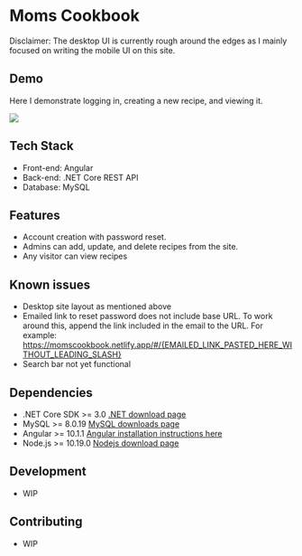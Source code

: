 # Moms Cookbook

Disclaimer: The desktop UI is currently rough around the edges as I mainly focused on writing the mobile UI on this site.

## Demo

Here I demonstrate logging in, creating a new recipe, and viewing it.

![](assets/demo.gif)

## Tech Stack
- Front-end: Angular
- Back-end: .NET Core REST API
- Database: MySQL

## Features
- Account creation with password reset.
- Admins can add, update, and delete recipes from the site.
- Any visitor can view recipes

## Known issues
 - Desktop site layout as mentioned above
 - Emailed link to reset password does not include base URL. To work around this, append the link included in the email to the URL. For example: https://momscookbook.netlify.app/#/{EMAILED_LINK_PASTED_HERE_WITHOUT_LEADING_SLASH}
 - Search bar not yet functional

## Dependencies
- .NET Core SDK >= 3.0 [.NET download page](https://dotnet.microsoft.com/download/dotnet-core)
- MySQL >= 8.0.19 [MySQL downloads page](https://dev.mysql.com/downloads/)
- Angular >= 10.1.1 [Angular installation instructions here](https://angular.io/guide/setup-local)
- Node.js >= 10.19.0 [Nodejs download page](https://nodejs.org/en/)

## Development
- WIP

## Contributing
- WIP
